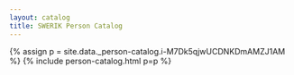 ```yaml
---
layout: catalog
title: SWERIK Person Catalog
---
```

{% assign p = site.data._person-catalog.i-M7Dk5qjwUCDNKDmAMZJ1AM %}
{% include person-catalog.html p=p %}

